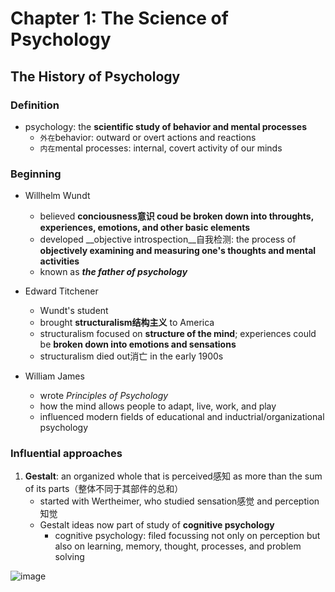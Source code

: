 # Chapter 1: The Science of Psychology
## The History of Psychology
### Definition
- psychology: the __scientific study of behavior and mental processes__
  - `外在`behavior: outward or overt actions and reactions
  - `内在`mental processes: internal, covert activity of our minds

### Beginning
- Willhelm Wundt
  - believed __conciousness意识 coud be broken down into throughts, experiences, emotions, and other basic elements__
  - developed __objective introspection__自我检测: the process of __objectively examining and measuring one's thoughts and mental activities__
  - known as ___the father of psychology___

- Edward Titchener
  - Wundt's student
  - brought __structuralism结构主义__ to America
  - structuralism focused on __structure of the mind__; experiences could be __broken down into emotions and sensations__
  - structuralism died out消亡 in the early 1900s

- William James
  - wrote _Principles of Psychology_
  - how the mind allows people to adapt, live, work, and play
  - influenced modern fields of educational and inductrial/organizational psychology

### Influential approaches
1. __Gestalt__: an organized whole that is perceived感知 as more than the sum of its parts（整体不同于其部件的总和）
    - started with Wertheimer, who studied sensation感觉 and perception知觉
    - Gestalt ideas now part of study of __cognitive psychology__
      - cognitive psychology: filed focussing not only on perception but also on learning,     memory, thought, processes, and problem solving

![image](https://github.com/wtxd1234/Intro-to-Psychology/assets/41671135/a2e9e38b-34f3-4a12-8c46-01c79b0c154b)

